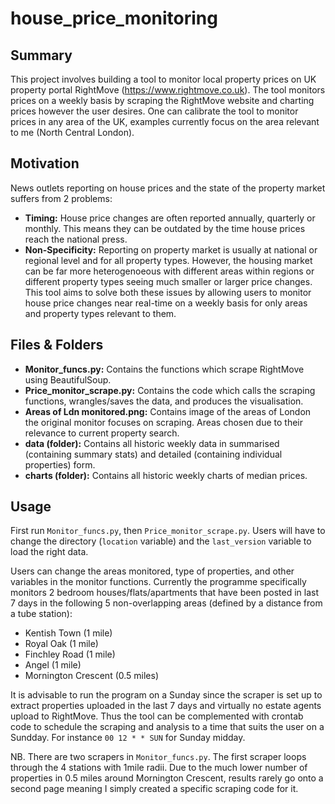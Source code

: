 # house_price_monitoring

## Summary
This project involves building a tool to monitor local property prices on UK property portal RightMove (https://www.rightmove.co.uk). The tool monitors prices on a weekly basis by scraping the RightMove website and charting prices however the user desires. One can calibrate the tool to monitor prices in any area of the UK, examples currently focus on the area relevant to me (North Central London).

## Motivation
News outlets reporting on house prices and the state of the property market suffers from 2 problems:
- **Timing:** House price changes are often reported annually, quarterly or monthly. This means they can be outdated by the time house prices reach the national press.
- **Non-Specificity:** Reporting on property market is usually at national or regional level and for all property types. However, the housing market can be far more heterogenoeous with different areas within regions or different property types seeing much smaller or larger price changes.
This tool aims to solve both these issues by allowing users to monitor house price changes near real-time on a weekly basis for only areas and property types relevant to them.

## Files & Folders
- **Monitor_funcs.py:** Contains the functions which scrape RightMove using BeautifulSoup.
- **Price_monitor_scrape.py:** Contains the code which calls the scraping functions, wrangles/saves the data, and produces the visualisation.
- **Areas of Ldn monitored.png:** Contains image of the areas of London the original monitor focuses on scraping. Areas chosen due to their relevance to current property search.
- **data (folder):** Contains all historic weekly data in summarised (containing summary stats) and detailed (containing individual properties) form.
- **charts (folder):** Contains all historic weekly charts of median prices.

## Usage
First run `Monitor_funcs.py`, then `Price_monitor_scrape.py`. Users will have to change the directory (`location` variable) and the `last_version` variable to load the right data.

Users can change the areas monitored, type of properties, and other variables in the monitor functions. Currently the programme specifically monitors 2 bedroom houses/flats/apartments that have been posted in last 7 days in the following 5 non-overlapping areas (defined by a distance from a tube station): 
- Kentish Town (1 mile)
- Royal Oak (1 mile)
- Finchley Road (1 mile)
- Angel (1 mile)
- Mornington Crescent (0.5 miles)

It is advisable to run the program on a Sunday since the scraper is set up to extract properties uploaded in the last 7 days and virtually no estate agents upload to RightMove. Thus the tool can be complemented with crontab code to schedule the scraping and analysis to a time that suits the user on a Sundday. For instance `00 12 * * SUN` for Sunday midday.

NB. There are two scrapers in `Monitor_funcs.py`. The first scraper loops through the 4 stations with 1mile radii. Due to the much lower number of properties in 0.5 miles around Mornington Crescent, results rarely go onto a second page meaning I simply created a specific scraping code for it.
